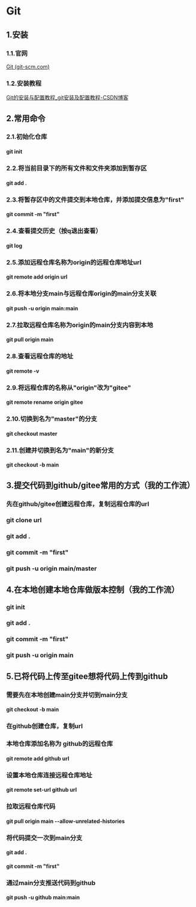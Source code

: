 # Git

## 1.安装

### 1.1.官网

[Git (git-scm.com)](https://git-scm.com/)

### 1.2.安装教程

[Git的安装与配置教程_git安装及配置教程-CSDN博客](https://blog.csdn.net/weixin_53415203/article/details/136083804?spm=1001.2101.3001.6661.1&utm_medium=distribute.pc_relevant_t0.none-task-blog-2%7Edefault%7EYuanLiJiHua%7EPaidSort-1-136083804-blog-131104523.235%5Ev43%5Epc_blog_bottom_relevance_base2&depth_1-utm_source=distribute.pc_relevant_t0.none-task-blog-2%7Edefault%7EYuanLiJiHua%7EPaidSort-1-136083804-blog-131104523.235%5Ev43%5Epc_blog_bottom_relevance_base2&utm_relevant_index=1)

## 2.常用命令

### 2.1.初始化仓库

#### git init

### 2.2.将当前目录下的所有文件和文件夹添加到暂存区

#### git add .

### 2.3.将暂存区中的文件提交到本地仓库，并添加提交信息为"first"

#### git commit -m "first"

### 2.4.查看提交历史（按q退出查看）

#### git log

### 2.5.添加远程仓库名称为origin的远程仓库地址url

#### git remote add origin url

### 2.6.将本地分支main与远程仓库origin的main分支关联

#### git push -u origin main:main

### 2.7.拉取远程仓库名称为origin的main分支内容到本地

#### git pull origin main

### 2.8.查看远程仓库的地址

#### git remote -v

### 2.9.将远程仓库的名称从"origin"改为"gitee"

#### git remote rename origin gitee

### 2.10.切换到名为"master"的分支

#### git checkout master

### 2.11.创建并切换到名为"main"的新分支

#### git checkout -b main

## 3.提交代码到github/gitee常用的方式（我的工作流）

### 先在github/gitee创建远程仓库，复制远程仓库的url

### git clone url

### git add .

### git commit -m "first"

### git push -u origin main/master

## 4.在本地创建本地仓库做版本控制（我的工作流）

### git init

### git add .

### git commit -m "first"

### git push -u origin main

## 5.已将代码上传至gitee想将代码上传到github

### 需要先在本地创建main分支并切到main分支

#### git checkout -b main

### 在github创建仓库，复制url

### 本地仓库添加名称为 github的远程仓库

#### git remote add github url

### 设置本地仓库连接远程仓库地址

#### git remote set-url github url

### 拉取远程仓库代码

#### git pull origin main --allow-unrelated-histories

### 将代码提交一次到main分支

#### git add .

#### git commit -m "first"

### 通过main分支推送代码到github

#### git push -u github main:main
























